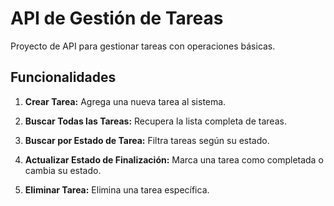 # API de Gestión de Tareas

Proyecto de API para gestionar tareas con operaciones básicas.

## Funcionalidades

1. **Crear Tarea:** Agrega una nueva tarea al sistema.

2. **Buscar Todas las Tareas:** Recupera la lista completa de tareas.

3. **Buscar por Estado de Tarea:** Filtra tareas según su estado.

4. **Actualizar Estado de Finalización:** Marca una tarea como completada o cambia su estado.

5. **Eliminar Tarea:** Elimina una tarea específica.
